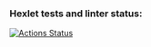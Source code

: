### Hexlet tests and linter status:
[![Actions Status](https://github.com/Vladislav557/fullstack-javascript-project-44/workflows/hexlet-check/badge.svg)](https://github.com/Vladislav557/fullstack-javascript-project-44/actions)